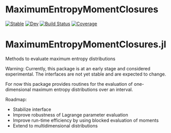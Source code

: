 # MaximumEntropyMomentClosures

[![Stable](https://img.shields.io/badge/docs-stable-blue.svg)](https://roman-schaerer.github.io/MaximumEntropyMomentClosures.jl/stable/)
[![Dev](https://img.shields.io/badge/docs-dev-blue.svg)](https://roman-schaerer.github.io/MaximumEntropyMomentClosures.jl/dev/)
[![Build Status](https://github.com/roman-schaerer/MaximumEntropyMomentClosures.jl/actions/workflows/CI.yml/badge.svg?branch=main)](https://github.com/roman-schaerer/MaximumEntropyMomentClosures.jl/actions/workflows/CI.yml?query=branch%3Amain)
[![Coverage](https://codecov.io/gh/roman-schaerer/MaximumEntropyMomentClosures.jl/branch/main/graph/badge.svg)](https://codecov.io/gh/roman-schaerer/MaximumEntropyMomentClosures.jl)

MaximumEntropyMomentClosures.jl
===============================

Methods to evaluate maximum entropy distributions

Warning: Currently, this package is at an early stage and considered experimental. The interfaces are not yet stable and are expected to change.

For now this package provides routines for the evaluation of one-dimensional maximum entropy distributions over an interval.

Roadmap:
- Stabilize interface
- Improve robustness of Lagrange parameter evaluation
- Improve run-time efficiency by using blocked evaluation of moments
- Extend to multidimensional distributions